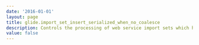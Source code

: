 ```yaml
---
date: '2016-01-01'
layout: page
title: glide.import_set_insert_serialized_when_no_coalesce
description: Controls the processing of web service import sets which have no coalesce field(s) defined. When this property is set to false (default), the instance will perform transformations concurrently from the source to the target table. When this property is set to true, the instance will perform transformations one at a time for a given staging table. This property can be overridden by the table-specific property glide.import_set_insert_serialized.table. 
value: false
---
```

